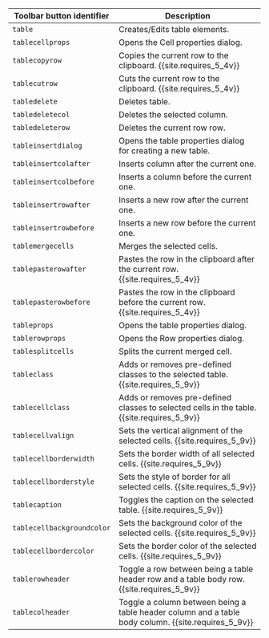 | Toolbar button identifier | Description                                                                    |
|---------------------------|--------------------------------------------------------------------------------|
| `table`                   | Creates/Edits table elements.                                                  |
| `tablecellprops`          | Opens the Cell properties dialog.                                              |
| `tablecopyrow`            | Copies the current row to the clipboard. {{site.requires_5_4v}}                |
| `tablecutrow`             | Cuts the current row to the clipboard. {{site.requires_5_4v}}                  |
| `tabledelete`             | Deletes table.                                                                 |
| `tabledeletecol`          | Deletes the selected column.                                                   |
| `tabledeleterow`          | Deletes the current row row.                                                   |
| `tableinsertdialog`       | Opens the table properties dialog for creating a new table.                    |
| `tableinsertcolafter`     | Inserts column after the current one.                                          |
| `tableinsertcolbefore`    | Inserts a column before the current one.                                       |
| `tableinsertrowafter`     | Inserts a new row after the current one.                                       |
| `tableinsertrowbefore`    | Inserts a new row before the current one.                                      |
| `tablemergecells`         | Merges the selected cells.                                                     |
| `tablepasterowafter`      | Pastes the row in the clipboard after the current row. {{site.requires_5_4v}}  |
| `tablepasterowbefore`     | Pastes the row in the clipboard before the current row. {{site.requires_5_4v}} |
| `tableprops`              | Opens the table properties dialog.                                             |
| `tablerowprops`           | Opens the Row properties dialog.                                               |
| `tablesplitcells`         | Splits the current merged cell.                                                |
| `tableclass`              | Adds or removes pre-defined classes to the selected table. {{site.requires_5_9v}} |
| `tablecellclass`          | Adds or removes pre-defined classes to selected cells in the table. {{site.requires_5_9v}} |
| `tablecellvalign`         | Sets the vertical alignment of the selected cells. {{site.requires_5_9v}}       |
| `tablecellborderwidth`    | Sets the border width of all selected cells. {{site.requires_5_9v}}             |
| `tablecellborderstyle`    | Sets the style of border for all selected cells. {{site.requires_5_9v}}         |
| `tablecaption`            | Toggles the caption on the selected table. {{site.requires_5_9v}}               |
| `tablecellbackgroundcolor`| Sets the background color of the selected cells. {{site.requires_5_9v}}         |
| `tablecellbordercolor`    | Sets the border color of the selected cells. {{site.requires_5_9v}}             |
| `tablerowheader`          | Toggle a row between being a table header row and a table body row. {{site.requires_5_9v}}          |
| `tablecolheader`          | Toggle a column between being a table header column and a table body column. {{site.requires_5_9v}} |